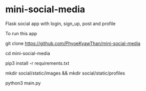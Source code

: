 # mini-social-media
Flask social app with login, sign_up, post and profile 

To run this app

git clone https://github.com/PhyoeKyawThan/mini-social-media

cd mini-social-media

pip3 install -r requirements.txt

mkdir social/static/images && mkdir social/static/profiles

python3 main.py
